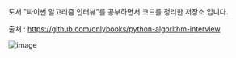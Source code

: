 도서 "파이썬 알고리즘 인터뷰"를 공부하면서 코드를 정리한 저장소 입니다.

출처 : https://github.com/onlybooks/python-algorithm-interview

![image](https://github.com/Hoogdle/Studying_Python-Algorithm-Interview/assets/129059558/ee838fcd-0f0b-465f-83af-c23a90d06371)
